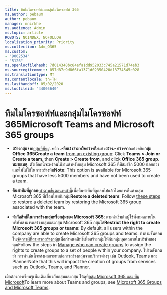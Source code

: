 ```yaml
---
title: ทีมไมโครซอฟท์และกลุ่มไมโครซอฟท์ 365
ms.author: pebaum
author: pebaum
manager: mnirkhe
ms.audience: Admin
ms.topic: article
ROBOTS: NOINDEX, NOFOLLOW
localization_priority: Priority
ms.collection: Adm_O365
ms.custom:
- "9002534"
- "5126"
ms.openlocfilehash: 7d014348bc84efa1dd952033c745a21571d74eb3
ms.sourcegitcommit: 057d87c9d866fa1371d02350420d13774545c028
ms.translationtype: MT
ms.contentlocale: th-TH
ms.lasthandoff: 05/02/2020
ms.locfileid: "44005640"
---
```

# <a name="microsoft-teams-and-microsoft-365-groups"></a><span data-ttu-id="205ae-102">ทีมไมโครซอฟท์และกลุ่มไมโครซอฟท์ 365</span><span class="sxs-lookup"><span data-stu-id="205ae-102">Microsoft Teams and Microsoft 365 groups</span></span>

- <span data-ttu-id="205ae-103">**สร้างกลุ่มจาก**[กลุ่มที่มีอยู่](https://support.microsoft.com/en-us/office/create-a-team-from-an-existing-group-24ec428e-40d7-4a1a-ab87-29be7d145865): คลิก **>ทีมเข้าร่วมหรือสร้างทีม**แล้ว**สร้าง> สร้างจาก**แล้วคลิก**กลุ่ม Office 365**</span><span class="sxs-lookup"><span data-stu-id="205ae-103">**Create a team** [from an existing group](https://support.microsoft.com/en-us/office/create-a-team-from-an-existing-group-24ec428e-40d7-4a1a-ab87-29be7d145865):  Click **Teams > Join or Create a team**, then **Create  > Create from**, and click **Office 365 group**.</span></span> <span data-ttu-id="205ae-104">**หมายเหตุ**: ตัวเลือกนี้จะพร้อมใช้งานสําหรับกลุ่ม Microsoft 365 ที่มีสมาชิก 5000 น้อยกว่า และไม่ได้ใช้ในการสร้างทีม</span><span class="sxs-lookup"><span data-stu-id="205ae-104">**Note**: This option is available for Microsoft 365 groups that have less 5000 members and have not been used to create a team.</span></span>

- <span data-ttu-id="205ae-105">**คืนค่าทีมที่ถูกลบ**:[ทําตามขั้นตอนเหล่านี้](https://docs.microsoft.com/microsoftteams/archive-or-delete-a-team#restore-a-deleted-team)เพื่อคืนค่าทีมที่ถูกลบไปแล้วโดยการคืนค่ากลุ่ม Microsoft 365 ที่เชื่อมโยงกับกลุ่ม</span><span class="sxs-lookup"><span data-stu-id="205ae-105">**Restore a deleted team**: Follow [these steps](https://docs.microsoft.com/microsoftteams/archive-or-delete-a-team#restore-a-deleted-team) to restore a deleted team by restoring the Microsoft 365 group associated with the team.</span></span>

- <span data-ttu-id="205ae-106">**จํากัดสิทธิ์ในการสร้างกลุ่มหรือกลุ่มของ Microsoft 365**: ตามค่าเริ่มต้นผู้ใช้ทั้งหมดภายในบริษัทสามารถสร้างกลุ่มและกลุ่ม Microsoft 365 กลุ่มได้</span><span class="sxs-lookup"><span data-stu-id="205ae-106">**Restrict the right to create Microsoft 365 groups or teams**: By default, all users within the company are able to create Microsoft 365 groups and teams.</span></span>  <span data-ttu-id="205ae-107">ทําตามขั้นตอนใน[จัดการผู้ที่สามารถสร้างกลุ่ม](https://support.office.com/article/Manage-who-can-create-Office-365-Groups-4c46c8cb-17d0-44b5-9776-005fced8e618)เพื่อกําหนดสิทธิ์เพื่อสร้างกลุ่มให้กับกลุ่มบุคคลภายในบริษัทของคุณ</span><span class="sxs-lookup"><span data-stu-id="205ae-107">Follow the steps in [Manage who can create groups](https://support.office.com/article/Manage-who-can-create-Office-365-Groups-4c46c8cb-17d0-44b5-9776-005fced8e618) to assign the rights to create groups to a set of people within your company.</span></span> <span data-ttu-id="205ae-108">โปรดสังเกตว่า การทําเช่นนี้จะส่งผลกระทบต่อการสร้างกลุ่มจากบริการต่างๆ เช่น Outlook, Teams และ Planner</span><span class="sxs-lookup"><span data-stu-id="205ae-108">Note that this will impact the creation of groups from services such as Outlook, Teams, and Planner.</span></span>

<span data-ttu-id="205ae-109">เมื่อต้องการเรียนรู้เพิ่มเติมเกี่ยวกับกลุ่มและกลุ่ม ให้ดูที่[กลุ่ม Microsoft 365 และ ทีม Microsoft](https://docs.microsoft.com/microsoftteams/office-365-groups)</span><span class="sxs-lookup"><span data-stu-id="205ae-109">To learn more about Teams and groups, see [Microsoft 365 Groups and Microsoft Teams](https://docs.microsoft.com/microsoftteams/office-365-groups).</span></span>
